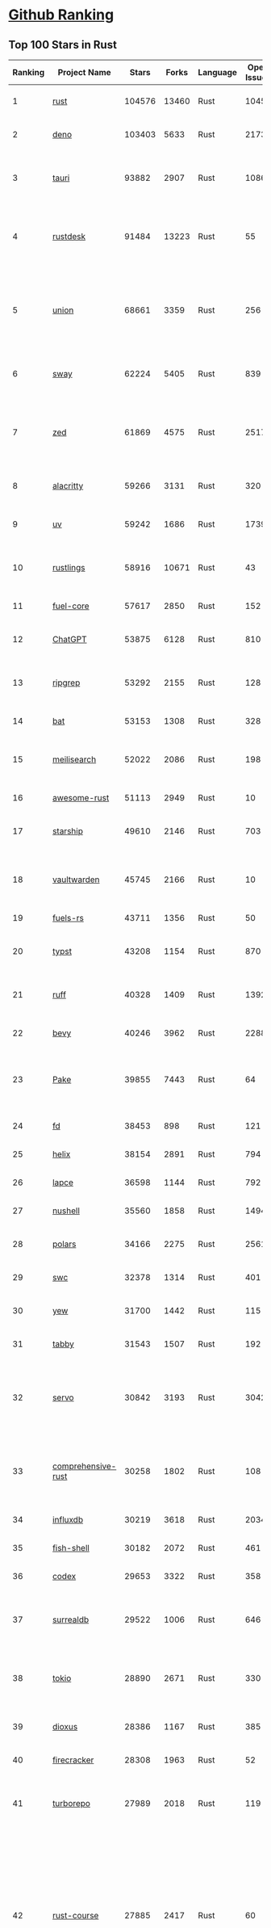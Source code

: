 [Github Ranking](../README.md)
==========

## Top 100 Stars in Rust

| Ranking | Project Name | Stars | Forks | Language | Open Issues | Description | Last Commit |
| ------- | ------------ | ----- | ----- | -------- | ----------- | ----------- | ----------- |
| 1 | [rust](https://github.com/rust-lang/rust) | 104576 | 13460 | Rust | 10453 | Empowering everyone to build reliable and efficient software. | 2025-06-25T18:22:15Z |
| 2 | [deno](https://github.com/denoland/deno) | 103403 | 5633 | Rust | 2173 | A modern runtime for JavaScript and TypeScript. | 2025-06-25T18:57:35Z |
| 3 | [tauri](https://github.com/tauri-apps/tauri) | 93882 | 2907 | Rust | 1086 | Build smaller, faster, and more secure desktop and mobile applications with a web frontend. | 2025-06-25T18:59:21Z |
| 4 | [rustdesk](https://github.com/rustdesk/rustdesk) | 91484 | 13223 | Rust | 55 | An open-source remote desktop application designed for self-hosting, as an alternative to TeamViewer. | 2025-06-25T04:43:35Z |
| 5 | [union](https://github.com/unionlabs/union) | 68661 | 3359 | Rust | 256 | The trust-minimized, zero-knowledge bridging protocol, designed for censorship resistance, extremely high security, and usage in decentralized finance. | 2025-06-25T17:31:56Z |
| 6 | [sway](https://github.com/FuelLabs/sway) | 62224 | 5405 | Rust | 839 | 🌴 Empowering everyone to build reliable and efficient smart contracts. | 2025-06-25T05:57:54Z |
| 7 | [zed](https://github.com/zed-industries/zed) | 61869 | 4575 | Rust | 2517 | Code at the speed of thought – Zed is a high-performance, multiplayer code editor from the creators of Atom and Tree-sitter. | 2025-06-25T18:24:49Z |
| 8 | [alacritty](https://github.com/alacritty/alacritty) | 59266 | 3131 | Rust | 320 | A cross-platform, OpenGL terminal emulator. | 2025-06-19T07:09:47Z |
| 9 | [uv](https://github.com/astral-sh/uv) | 59242 | 1686 | Rust | 1739 | An extremely fast Python package and project manager, written in Rust. | 2025-06-25T18:40:41Z |
| 10 | [rustlings](https://github.com/rust-lang/rustlings) | 58916 | 10671 | Rust | 43 | :crab: Small exercises to get you used to reading and writing Rust code! | 2025-06-03T08:32:01Z |
| 11 | [fuel-core](https://github.com/FuelLabs/fuel-core) | 57617 | 2850 | Rust | 152 | Rust full node implementation of the Fuel v2 protocol. | 2025-06-25T18:47:26Z |
| 12 | [ChatGPT](https://github.com/lencx/ChatGPT) | 53875 | 6128 | Rust | 810 | 🔮 ChatGPT Desktop Application (Mac, Windows and Linux) | 2024-08-29T17:58:11Z |
| 13 | [ripgrep](https://github.com/BurntSushi/ripgrep) | 53292 | 2155 | Rust | 128 | ripgrep recursively searches directories for a regex pattern while respecting your gitignore | 2025-05-30T12:30:52Z |
| 14 | [bat](https://github.com/sharkdp/bat) | 53153 | 1308 | Rust | 328 | A cat(1) clone with wings. | 2025-06-02T16:50:38Z |
| 15 | [meilisearch](https://github.com/meilisearch/meilisearch) | 52022 | 2086 | Rust | 198 | A lightning-fast search engine API bringing AI-powered hybrid search to your sites and applications. | 2025-06-25T16:30:34Z |
| 16 | [awesome-rust](https://github.com/rust-unofficial/awesome-rust) | 51113 | 2949 | Rust | 10 | A curated list of Rust code and resources. | 2025-06-23T19:55:52Z |
| 17 | [starship](https://github.com/starship/starship) | 49610 | 2146 | Rust | 703 | ☄🌌️  The minimal, blazing-fast, and infinitely customizable prompt for any shell! | 2025-06-24T17:55:42Z |
| 18 | [vaultwarden](https://github.com/dani-garcia/vaultwarden) | 45745 | 2166 | Rust | 10 | Unofficial Bitwarden compatible server written in Rust, formerly known as bitwarden_rs | 2025-06-17T16:55:12Z |
| 19 | [fuels-rs](https://github.com/FuelLabs/fuels-rs) | 43711 | 1356 | Rust | 50 | Fuel Network Rust SDK | 2025-06-12T10:36:14Z |
| 20 | [typst](https://github.com/typst/typst) | 43208 | 1154 | Rust | 870 | A new markup-based typesetting system that is powerful and easy to learn. | 2025-06-25T17:17:01Z |
| 21 | [ruff](https://github.com/astral-sh/ruff) | 40328 | 1409 | Rust | 1392 | An extremely fast Python linter and code formatter, written in Rust. | 2025-06-25T18:48:37Z |
| 22 | [bevy](https://github.com/bevyengine/bevy) | 40246 | 3962 | Rust | 2288 | A refreshingly simple data-driven game engine built in Rust | 2025-06-25T16:31:00Z |
| 23 | [Pake](https://github.com/tw93/Pake) | 39855 | 7443 | Rust | 64 | 🤱🏻 Turn any webpage into a desktop app with Rust.  🤱🏻 利用 Rust 轻松构建轻量级多端桌面应用 | 2025-03-25T12:35:16Z |
| 24 | [fd](https://github.com/sharkdp/fd) | 38453 | 898 | Rust | 121 | A simple, fast and user-friendly alternative to 'find' | 2025-06-23T21:03:33Z |
| 25 | [helix](https://github.com/helix-editor/helix) | 38154 | 2891 | Rust | 794 | A post-modern modal text editor. | 2025-06-25T13:21:24Z |
| 26 | [lapce](https://github.com/lapce/lapce) | 36598 | 1144 | Rust | 792 | Lightning-fast and Powerful Code Editor written in Rust | 2025-06-24T00:46:02Z |
| 27 | [nushell](https://github.com/nushell/nushell) | 35560 | 1858 | Rust | 1494 | A new type of shell | 2025-06-25T01:01:55Z |
| 28 | [polars](https://github.com/pola-rs/polars) | 34166 | 2275 | Rust | 2561 | Dataframes powered by a multithreaded, vectorized query engine, written in Rust | 2025-06-25T18:12:13Z |
| 29 | [swc](https://github.com/swc-project/swc) | 32378 | 1314 | Rust | 401 | Rust-based platform for the Web | 2025-06-25T07:46:57Z |
| 30 | [yew](https://github.com/yewstack/yew) | 31700 | 1442 | Rust | 115 | Rust / Wasm framework for creating reliable and efficient web applications | 2025-06-20T03:16:55Z |
| 31 | [tabby](https://github.com/TabbyML/tabby) | 31543 | 1507 | Rust | 192 | Self-hosted AI coding assistant | 2025-06-11T11:40:51Z |
| 32 | [servo](https://github.com/servo/servo) | 30842 | 3193 | Rust | 3042 | Servo aims to empower developers with a lightweight, high-performance alternative for embedding web technologies in applications. | 2025-06-25T18:59:07Z |
| 33 | [comprehensive-rust](https://github.com/google/comprehensive-rust) | 30258 | 1802 | Rust | 108 | This is the Rust course used by the Android team at Google. It provides you the material to quickly teach Rust. | 2025-06-25T19:01:40Z |
| 34 | [influxdb](https://github.com/influxdata/influxdb) | 30219 | 3618 | Rust | 2034 | Scalable datastore for metrics, events, and real-time analytics | 2025-06-25T17:32:14Z |
| 35 | [fish-shell](https://github.com/fish-shell/fish-shell) | 30182 | 2072 | Rust | 461 | The user-friendly command line shell. | 2025-06-25T11:36:45Z |
| 36 | [codex](https://github.com/openai/codex) | 29653 | 3322 | Rust | 358 | Lightweight coding agent that runs in your terminal | 2025-06-25T18:33:44Z |
| 37 | [surrealdb](https://github.com/surrealdb/surrealdb) | 29522 | 1006 | Rust | 646 | A scalable, distributed, collaborative, document-graph database, for the realtime web | 2025-06-25T18:55:22Z |
| 38 | [tokio](https://github.com/tokio-rs/tokio) | 28890 | 2671 | Rust | 330 | A runtime for writing reliable asynchronous applications with Rust. Provides I/O, networking, scheduling, timers, ... | 2025-06-25T18:10:38Z |
| 39 | [dioxus](https://github.com/DioxusLabs/dioxus) | 28386 | 1167 | Rust | 385 | Fullstack app framework for web, desktop, and mobile. | 2025-06-25T13:39:59Z |
| 40 | [firecracker](https://github.com/firecracker-microvm/firecracker) | 28308 | 1963 | Rust | 52 | Secure and fast microVMs for serverless computing. | 2025-06-24T16:05:54Z |
| 41 | [turborepo](https://github.com/vercel/turborepo) | 27989 | 2018 | Rust | 119 | Build system optimized for JavaScript and TypeScript, written in Rust | 2025-06-25T04:58:18Z |
| 42 | [rust-course](https://github.com/sunface/rust-course) | 27885 | 2417 | Rust | 60 | “连续八年成为全世界最受喜爱的语言，无 GC 也无需手动内存管理、极高的性能和安全性、过程/OO/函数式编程、优秀的包管理、JS 未来基石" — 工作之余的第二语言来试试 Rust 吧。本书拥有全面且深入的讲解、生动贴切的示例、德芙般丝滑的内容，这可能是目前最用心的 Rust 中文学习教程 / Book  | 2025-05-27T03:47:44Z |
| 43 | [linera-protocol](https://github.com/linera-io/linera-protocol) | 27568 | 1792 | Rust | 474 | Main repository for the Linera protocol | 2025-06-25T18:18:58Z |
| 44 | [zoxide](https://github.com/ajeetdsouza/zoxide) | 27384 | 637 | Rust | 99 | A smarter cd command. Supports all major shells. | 2025-06-17T09:57:46Z |
| 45 | [iced](https://github.com/iced-rs/iced) | 26866 | 1331 | Rust | 311 | A cross-platform GUI library for Rust, inspired by Elm | 2025-06-24T15:48:49Z |
| 46 | [delta](https://github.com/dandavison/delta) | 26535 | 419 | Rust | 268 | A syntax-highlighting pager for git, diff, grep, and blame output | 2025-05-02T15:41:04Z |
| 47 | [just](https://github.com/casey/just) | 26128 | 552 | Rust | 294 | 🤖 Just a command runner | 2025-06-25T07:51:09Z |
| 48 | [yazi](https://github.com/sxyazi/yazi) | 26038 | 559 | Rust | 42 | 💥 Blazing fast terminal file manager written in Rust, based on async I/O. | 2025-06-24T09:00:55Z |
| 49 | [hyperfine](https://github.com/sharkdp/hyperfine) | 25439 | 407 | Rust | 40 | A command-line benchmarking tool | 2025-05-01T02:03:20Z |
| 50 | [egui](https://github.com/emilk/egui) | 25254 | 1760 | Rust | 794 | egui: an easy-to-use immediate mode GUI in Rust that runs on both web and native | 2025-06-25T12:27:58Z |
| 51 | [Rocket](https://github.com/rwf2/Rocket) | 25231 | 1601 | Rust | 49 | A web framework for Rust. | 2025-05-04T10:05:41Z |
| 52 | [atuin](https://github.com/atuinsh/atuin) | 24731 | 663 | Rust | 333 | ✨ Magical shell history | 2025-06-23T11:40:48Z |
| 53 | [zellij](https://github.com/zellij-org/zellij) | 24711 | 760 | Rust | 1136 | A terminal workspace with batteries included | 2025-06-25T15:53:22Z |
| 54 | [sniffnet](https://github.com/GyulyVGC/sniffnet) | 24549 | 775 | Rust | 33 | Comfortably monitor your Internet traffic 🕵️‍♂️ | 2025-06-24T23:48:30Z |
| 55 | [pingora](https://github.com/cloudflare/pingora) | 24458 | 1417 | Rust | 136 | A library for building fast, reliable and evolvable network services. | 2025-06-24T20:51:32Z |
| 56 | [qdrant](https://github.com/qdrant/qdrant) | 24314 | 1665 | Rust | 330 | Qdrant - High-performance, massive-scale Vector Database and Vector Search Engine for the next generation of AI. Also available in the cloud https://cloud.qdrant.io/ | 2025-06-25T18:37:26Z |
| 57 | [czkawka](https://github.com/qarmin/czkawka) | 24205 | 754 | Rust | 467 | Multi functional app to find duplicates, empty folders, similar images etc. | 2025-05-10T10:51:17Z |
| 58 | [Rust](https://github.com/TheAlgorithms/Rust) | 24201 | 2403 | Rust | 2 |  All Algorithms implemented in Rust  | 2025-06-23T06:54:22Z |
| 59 | [exa](https://github.com/ogham/exa) | 24002 | 662 | Rust | 199 | A modern replacement for ‘ls’. | 2024-09-24T15:18:09Z |
| 60 | [tools](https://github.com/rome/tools) | 23625 | 657 | Rust | 86 | Unified developer tools for JavaScript, TypeScript, and the web | 2023-09-04T08:42:49Z |
| 61 | [actix-web](https://github.com/actix/actix-web) | 23145 | 1749 | Rust | 188 | Actix Web is a powerful, pragmatic, and extremely fast web framework for Rust. | 2025-06-23T11:30:24Z |
| 62 | [difftastic](https://github.com/Wilfred/difftastic) | 22442 | 382 | Rust | 208 | a structural diff that understands syntax 🟥🟩 | 2025-06-20T22:29:05Z |
| 63 | [anki](https://github.com/ankitects/anki) | 22078 | 2382 | Rust | 210 | Anki's shared backend and web components, and the Qt frontend | 2025-06-25T13:44:47Z |
| 64 | [axum](https://github.com/tokio-rs/axum) | 22054 | 1196 | Rust | 49 | Ergonomic and modular web framework built with Tokio, Tower, and Hyper | 2025-06-08T09:35:54Z |
| 65 | [fnm](https://github.com/Schniz/fnm) | 21250 | 557 | Rust | 277 | 🚀 Fast and simple Node.js version manager, built in Rust | 2025-06-23T17:11:33Z |
| 66 | [hyperswitch](https://github.com/juspay/hyperswitch) | 21112 | 3529 | Rust | 642 | An open source payments switch written in Rust to make payments fast, reliable and affordable | 2025-06-25T18:01:54Z |
| 67 | [tree-sitter](https://github.com/tree-sitter/tree-sitter) | 21053 | 1890 | Rust | 160 | An incremental parsing system for programming tools | 2025-06-24T17:25:28Z |
| 68 | [wezterm](https://github.com/wezterm/wezterm) | 20820 | 944 | Rust | 1212 | A GPU-accelerated cross-platform terminal emulator and multiplexer written by @wez and implemented in Rust | 2025-06-24T06:12:46Z |
| 69 | [sonic](https://github.com/valeriansaliou/sonic) | 20806 | 600 | Rust | 64 | 🦔 Fast, lightweight & schema-less search backend. An alternative to Elasticsearch that runs on a few MBs of RAM. | 2025-01-06T21:19:17Z |
| 70 | [coreutils](https://github.com/uutils/coreutils) | 20802 | 1505 | Rust | 354 | Cross-platform Rust rewrite of the GNU coreutils | 2025-06-25T14:57:50Z |
| 71 | [chroma](https://github.com/chroma-core/chroma) | 20650 | 1654 | Rust | 245 | the AI-native open-source embedding database | 2025-06-25T19:01:54Z |
| 72 | [RustPython](https://github.com/RustPython/RustPython) | 20202 | 1321 | Rust | 319 | A Python Interpreter written in Rust | 2025-06-25T14:42:26Z |
| 73 | [mdBook](https://github.com/rust-lang/mdBook) | 19879 | 1747 | Rust | 528 | Create book from markdown files. Like Gitbook but implemented in Rust | 2025-06-09T15:29:09Z |
| 74 | [wasmer](https://github.com/wasmerio/wasmer) | 19830 | 891 | Rust | 229 | 🚀 Fast, secure, lightweight containers based on WebAssembly | 2025-06-24T13:13:17Z |
| 75 | [xi-editor](https://github.com/xi-editor/xi-editor) | 19828 | 701 | Rust | 135 | A modern editor with a backend written in Rust. | 2024-03-19T00:11:37Z |
| 76 | [vector](https://github.com/vectordotdev/vector) | 19793 | 1776 | Rust | 1935 | A high-performance observability data pipeline. | 2025-06-25T18:51:00Z |
| 77 | [gitui](https://github.com/gitui-org/gitui) | 19778 | 622 | Rust | 188 | Blazing 💥 fast terminal-ui for git written in rust 🦀 | 2025-06-25T03:00:51Z |
| 78 | [biome](https://github.com/biomejs/biome) | 19691 | 619 | Rust | 224 | A toolchain for web projects, aimed to provide functionalities to maintain them. Biome offers formatter and linter, usable via CLI and LSP. | 2025-06-25T18:25:13Z |
| 79 | [slint](https://github.com/slint-ui/slint) | 19572 | 696 | Rust | 699 | Slint is an open-source declarative GUI toolkit to build native user interfaces for Rust, C++, JavaScript, or Python apps. | 2025-06-25T18:54:41Z |
| 80 | [gleam](https://github.com/gleam-lang/gleam) | 19508 | 827 | Rust | 155 | ⭐️ A friendly language for building type-safe, scalable systems! | 2025-06-24T16:16:04Z |
| 81 | [neon](https://github.com/neondatabase/neon) | 18882 | 698 | Rust | 650 | Neon: Serverless Postgres. We separated storage and compute to offer autoscaling, code-like database branching, and scale to zero. | 2025-06-25T18:25:17Z |
| 82 | [Bend](https://github.com/HigherOrderCO/Bend) | 18829 | 463 | Rust | 94 | A massively parallel, high-level programming language | 2025-06-03T17:36:56Z |
| 83 | [leptos](https://github.com/leptos-rs/leptos) | 18653 | 771 | Rust | 87 | Build fast web applications with Rust. | 2025-06-25T14:02:46Z |
| 84 | [relay](https://github.com/facebook/relay) | 18650 | 1858 | Rust | 589 | Relay is a JavaScript framework for building data-driven React applications. | 2025-06-25T02:44:04Z |
| 85 | [cube](https://github.com/cube-js/cube) | 18637 | 1849 | Rust | 625 | 📊 Cube’s universal semantic layer platform is the next evolution of OLAP technology for AI, BI, spreadsheets, and embedded analytics | 2025-06-25T18:55:31Z |
| 86 | [spotify-tui](https://github.com/Rigellute/spotify-tui) | 18275 | 544 | Rust | 271 | Spotify for the terminal written in Rust 🚀 | 2024-04-04T15:03:12Z |
| 87 | [candle](https://github.com/huggingface/candle) | 17478 | 1130 | Rust | 427 | Minimalist ML framework for Rust | 2025-06-24T22:26:34Z |
| 88 | [universal-android-debloater](https://github.com/0x192/universal-android-debloater) | 17195 | 894 | Rust | 459 | Cross-platform GUI written in Rust using ADB to debloat non-rooted android devices. Improve your privacy, the security and battery life of your device. | 2024-08-02T16:16:12Z |
| 89 | [SpacetimeDB](https://github.com/clockworklabs/SpacetimeDB) | 16924 | 577 | Rust | 380 | Multiplayer at the speed of light | 2025-06-25T18:44:37Z |
| 90 | [ruffle](https://github.com/ruffle-rs/ruffle) | 16821 | 892 | Rust | 5341 | A Flash Player emulator written in Rust | 2025-06-25T17:05:41Z |
| 91 | [RustScan](https://github.com/bee-san/RustScan) | 16736 | 1134 | Rust | 27 | 🤖 The Modern Port Scanner 🤖 | 2025-06-10T09:31:23Z |
| 92 | [diem](https://github.com/diem/diem) | 16698 | 2582 | Rust | 357 | Diem’s mission is to build a trusted and innovative financial network that empowers people and businesses around the world. | 2025-06-25T05:27:22Z |
| 93 | [wasmtime](https://github.com/bytecodealliance/wasmtime) | 16547 | 1445 | Rust | 721 | A lightweight WebAssembly runtime that is fast, secure, and standards-compliant | 2025-06-25T18:36:13Z |
| 94 | [jj](https://github.com/jj-vcs/jj) | 16471 | 556 | Rust | 491 | A Git-compatible VCS that is both simple and powerful | 2025-06-25T15:06:46Z |
| 95 | [pyxel](https://github.com/kitao/pyxel) | 16427 | 885 | Rust | 10 | A retro game engine for Python | 2025-06-23T12:13:43Z |
| 96 | [mise](https://github.com/jdx/mise) | 16424 | 538 | Rust | 24 | dev tools, env vars, task runner | 2025-06-25T16:59:08Z |
| 97 | [book](https://github.com/rust-lang/book) | 16283 | 3682 | Rust | 180 | The Rust Programming Language | 2025-06-18T17:19:34Z |
| 98 | [hurl](https://github.com/Orange-OpenSource/hurl) | 16281 | 647 | Rust | 187 | Hurl, run and test HTTP requests with plain text. | 2025-06-25T09:06:23Z |
| 99 | [eza](https://github.com/eza-community/eza) | 15981 | 301 | Rust | 199 | A modern alternative to ls | 2025-06-25T09:51:35Z |
| 100 | [tikv](https://github.com/tikv/tikv) | 15929 | 2189 | Rust | 1232 | Distributed transactional key-value database, originally created to complement TiDB | 2025-06-25T10:50:48Z |

